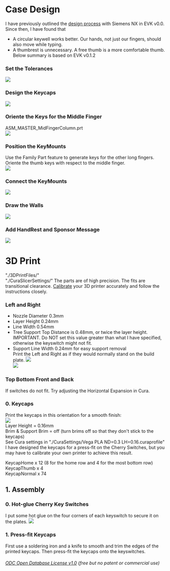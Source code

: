 # Case Design 
I have previously outlined the [design process](https://github.com/YangPiCui/ErgonomicVerticalKeyboard/tree/master/EVKVersions/EVK_v0.0/Case#siemens-nx-modelling) with Siemens NX in EVK v0.0. Since then, I have found that
* A circular keywell works better. Our hands, not just our fingers, should also move while typing.
* A thumbrest is unnecessary. A free thumb is a more comfortable thumb.  
Below summary is based on EVK v0.1.2  

### Set the Tolerances
![](ToleranceAndClearance0.jpg)

### Design the Keycaps
![](ASM_Key0.jpg)

### Oriente the Keys for the Middle Finger
ASM_MASTER_MidFingerColumn.prt  
![](ASM_MASTER_MidFingerColumn0.jpg)  

### Position the KeyMounts
Use the Family Part feature to generate keys for the other long fingers.   
Oriente the thumb keys with respect to the middle finger.  
![](ASM_Case0.jpg)  

### Connect the KeyMounts
![](ASM_Case1.jpg)  

### Draw the Walls
![](ASM_Case2.jpg) 

### Add HandRest and Sponsor Message
![](ASM_Case3.jpg) 


# 3D Print
"./3DPrintFiles/"  
"./CuraSlicerSettings/" 
The parts are of high precision. The fits are transitional clearance. [Calibrate](https://github.com/YangPiCui/3DPrinterCalibrationAndTuning/) your 3D printer accurately and follow the instructions closely. 

### Left and Right
* Nozzle Diameter 0.3mm
* Layer Height 0.24mm
* Line Width 0.54mm
* Tree Support Top Distance is 0.48mm, or twice the layer height. IMPORTANT. Do NOT set this value greater than what I have specified, otherwise the keyswitch might not fit. 
* Support Line Width 0.24mm for easy support removal  
Print the Left and Right as if they would normally stand on the build plate.
![](LeftRight0.jpg)  
![](LeftRight1.jpg)  


### Top Bottom Front and Back

If switches do not fit. Try adjusting the Horizontal Expansion in Cura. 
  
  
### 0. Keycaps
Print the keycaps in this orientation for a smooth finish:  
![](KeycapOrientation.JPG)  
Layer Height = 0.16mm  
Brim & Support Brim = off (turn brims off so that they don't stick to the keycaps)  
See Cura settings in "./CuraSettings/Vega PLA ND=0.3 LH=0.16.curaprofile"   
I have designed the keycaps for a press-fit on the Cherry Switches, but you may have to calibrate your own printer to achieve this result.  

KeycapHome x 12 (8 for the home row and 4 for the most bottom row)  
KeycapThumb x 4  
KeycapNormal x 74  
  



## 1. Assembly
### 0. Hot-glue Cherry Key Switches
I put some hot glue on the four corners of each keyswitch to secure it on the plates. 
![](Hot-glueSwitches.JPG)  
### 1. Press-fit Keycaps
First use a soldering iron and a knife to smooth and trim the edges of the printed keycaps. Then press-fit the keycaps onto the keyswitches.


###### [ODC Open Database License v1.0](https://choosealicense.com/appendix/)  (free but no patent or commercial use)